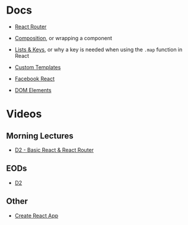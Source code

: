 # Docs
- [React Router](https://reactrouter.com/web/api/)

- [Composition](https://reactjs.org/docs/composition-vs-inheritance.html), or wrapping a component

- [Lists & Keys](https://reactjs.org/docs/lists-and-keys.html), or why a key is needed when using the `.map` function in React

- [Custom Templates](https://create-react-app.dev/docs/custom-templates/)

- [Facebook React](https://github.com/facebook/react/blob/master/packages/react/src/ReactHooks.js)

- [DOM Elements](https://reactjs.org/docs/dom-elements.html)


# Videos

## Morning Lectures
- [D2 - Basic React & React Router](https://vimeo.com/536537238/f28df5508d)

## EODs
- [D2](https://vimeo.com/536583505/ef78983a68)

## Other
- [Create React App](https://vimeo.com/488496412/75a81ebf7c)



